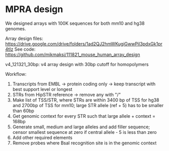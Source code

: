 # MPRA design

We designed arrays with 100K sequences for both mm10 and hg38 genomes.

Array design files: https://drive.google.com/drive/folders/1ad2QJ2hmWKugiGwwPil3pdxGk1pr4tIz 
See code: https://github.com/mikmaksi/111821_mouse_human_array_design

v4_121321_30bp: v4 array design with 30bp cutoff for homopolymers 

Workflow:
1. Transcripts from EMBL -> protein coding only -> keep transcript with best support level or longest
2. STRs from HipSTR reference -> remove any with "/"
3. Make list of TSS/STR, where STRs are within 3400 bp of TSS for hg38 and 2700bp of TSS for mm10; large STR 
 allele (ref + 5) has to be smaller than 60bp
5. Get genomic context for every STR such that large allele + context = 168bp
6. Generate small, medium and large alleles and add filler sequence; censor smallest sequence at zero if central allele - 5 is less than zero
7. Add other required elements
8. Remove probes where BsaI recognition site is in the genomic context 
